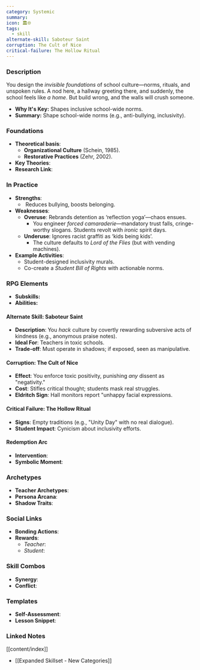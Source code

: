 ```yaml
---
category: Systemic
summary: 
icon: 🏛️🌐
tags:
  - skill
alternate-skill: Saboteur Saint
corruption: The Cult of Nice
critical-failure: The Hollow Ritual
---
```


### **Description**  
You design the _invisible foundations_ of school culture—norms, rituals, and unspoken rules. A nod here, a hallway greeting there, and suddenly, the school feels like _a home_. But build wrong, and the walls will crush someone.
- **Why It's Key:** Shapes inclusive school-wide norms.
- **Summary:** Shape school-wide norms (e.g., anti-bullying, inclusivity).

### **Foundations**  
- **Theoretical basis**: 
	- **Organizational Culture** (Schein, 1985).
	- **Restorative Practices** (Zehr, 2002).
- **Key Theories**: 
- **Research Link**: 

### **In Practice**  
- **Strengths**:  
	-  Reduces bullying, boosts belonging.
- **Weaknesses**:  
	- **Overuse**: Rebrands detention as ‘reflection yoga’—chaos ensues.
		- You engineer _forced camaraderie_—mandatory trust falls, cringe-worthy slogans. Students revolt with _ironic_ spirit days.
	- **Underuse**: Ignores racist graffiti as ‘kids being kids’.
		- The culture defaults to _Lord of the Flies_ (but with vending machines).
- **Example Activities**:  
	- Student-designed inclusivity murals.
	- Co-create a _Student Bill of Rights_ with actionable norms.

### **RPG Elements**  
- **Subskills:**
- **Abilities:**
#### **Alternate Skill: Saboteur Saint**
- **Description**: You _hack_ culture by covertly rewarding subversive acts of kindness (e.g., anonymous praise notes).
- **Ideal For**: Teachers in toxic schools.
- **Trade-off**: Must operate in shadows; if exposed, seen as manipulative.
#### **Corruption: The Cult of Nice**
- **Effect**: You enforce toxic positivity, punishing _any_ dissent as "negativity."
- **Cost**: Stifles critical thought; students mask real struggles.
- **Eldritch Sign**: Hall monitors report "unhappy facial expressions.
#### **Critical Failure: The Hollow Ritual** 
- **Signs**: Empty traditions (e.g., "Unity Day" with no real dialogue).
- **Student Impact**: Cynicism about inclusivity efforts.
#### **Redemption Arc**  
- **Intervention**: 
- **Symbolic Moment**: 

### **Archetypes**  
- **Teacher Archetypes**: 
- **Persona Arcana**: 
- **Shadow Traits**: 

### **Social Links**  
- **Bonding Actions**: 
- **Rewards**:  
  - *Teacher*: 
  - *Student*: 

### **Skill Combos**  
- **Synergy**: 
- **Conflict**:  

### **Templates**  
- **Self-Assessment**: 
- **Lesson Snippet**: 

### **Linked Notes**  
[[content/index]]
- [[Expanded Skillset - New Categories]]